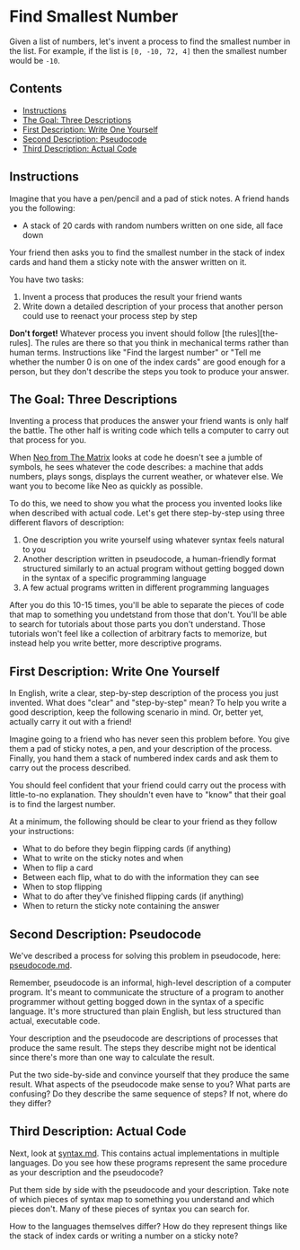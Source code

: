 # Find Smallest Number

Given a list of numbers, let's invent a process to find the smallest number in the list. For example, if the list is `[0, -10, 72, 4]` then the smallest number would be `-10`.

## Contents <!-- omit in toc -->

- [Instructions](#instructions)
- [The Goal: Three Descriptions](#the-goal-three-descriptions)
- [First Description: Write One Yourself](#first-description-write-one-yourself)
- [Second Description: Pseudocode](#second-description-pseudocode)
- [Third Description: Actual Code](#third-description-actual-code)

## Instructions

Imagine that you have a pen/pencil and a pad of stick notes. A friend hands you the following:

- A stack of 20 cards with random numbers written on one side, all face down

Your friend then asks you to find the smallest number in the stack of index cards and hand them a sticky note with the answer written on it.

You have two tasks:

1. Invent a process that produces the result your friend wants
1. Write down a detailed description of your process that another person could use to reenact your process step by step

**Don't forget!**  Whatever process you invent should follow [the rules][the-rules]. The rules are there so that you think in mechanical terms rather than human terms.  Instructions like "Find the largest number" or "Tell me whether the number 0 is on one of the index cards" are good enough for a person, but they don't describe the steps you took to produce your answer.

## The Goal: Three Descriptions

Inventing a process that produces the answer your friend wants is only half the battle. The other half is writing code which tells a computer to carry out that process for you.

When [Neo from The Matrix](https://www.youtube.com/watch?v=3vAnuBtyEYE) looks at code he doesn't see a jumble of symbols, he sees whatever the code describes: a machine that adds numbers, plays songs, displays the current weather, or whatever else. We want you to become like Neo as quickly as possible.

To do this, we need to show you what the process you invented looks like when described with actual code. Let's get there step-by-step using three different flavors of description:

1. One description you write yourself using whatever syntax feels natural to you
1. Another description written in pseudocode, a human-friendly format structured similarly to an actual program without getting bogged down in the syntax of a specific programming language
1. A few actual programs written in different programming languages

After you do this 10-15 times, you'll be able to separate the pieces of code that map to something you undetstand from those that don't. You'll be able to search for tutorials about those parts you don't understand. Those tutorials won't feel like a collection of arbitrary facts to memorize, but instead help you write better, more descriptive programs.

## First Description: Write One Yourself

In English, write a clear, step-by-step description of the process you just invented.  What does "clear" and "step-by-step" mean? To help you write a good description, keep the following scenario in mind. Or, better yet, actually carry it out with a friend!

Imagine going to a friend who has never seen this problem before. You give them a pad of sticky notes, a pen, and your description of the process. Finally, you hand them a stack of numbered index cards and ask them to carry out the process described.

You should feel confident that your friend could carry out the process with little-to-no explanation. They shouldn't even have to "know" that their goal is to find the largest number.

At a minimum, the following should be clear to your friend as they follow your instructions:

- What to do before they begin flipping cards (if anything)
- What to write on the sticky notes and when
- When to flip a card
- Between each flip, what to do with the information they can see
- When to stop flipping
- What to do after they've finished flipping cards (if anything)
- When to return the sticky note containing the answer

## Second Description: Pseudocode

We've described a process for solving this problem in pseudocode, here: [pseudocode.md](pseudocode.md).

Remember, pseudocode is an informal, high-level description of a computer program. It's meant to communicate the structure of a program to another programmer without getting bogged down in the syntax of a specific language.  It's more structured than plain English, but less structured than actual, executable code.

Your description and the pseudocode are descriptions of processes that produce the same result. The steps they describe might not be identical since there's more than one way to calculate the result.

Put the two side-by-side and convince yourself that they produce the same result.  What aspects of the pseudocode make sense to you?  What parts are confusing? Do they describe the same sequence of steps?  If not, where do they differ?

## Third Description: Actual Code

Next, look at [syntax.md](syntax.md). This contains actual implementations in multiple languages. Do you see how these programs represent the same procedure as your description and the pseudocode?

Put them side by side with the pseudocode and your description.  Take note of which pieces of syntax map to something you understand and which pieces don't.  Many of these pieces of syntax you can search for.

How to the languages themselves differ? How do they represent things like the stack of index cards or writing a number on a sticky note?
